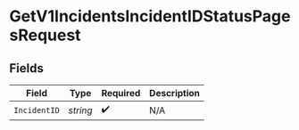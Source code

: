 # GetV1IncidentsIncidentIDStatusPagesRequest


## Fields

| Field              | Type               | Required           | Description        |
| ------------------ | ------------------ | ------------------ | ------------------ |
| `IncidentID`       | *string*           | :heavy_check_mark: | N/A                |